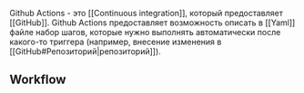 Github Actions - это [[Continuous integration]], который предоставляет [[GitHub]]. Github Actions предоставляет возможность описать в [[Yaml]] файле набор шагов, которые нужно выполнять автоматически после какого-то триггера (например, внесение изменения в [[GitHub#Репозиторий|репозиторий]]).

## Workflow